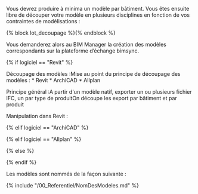 Vous devrez produire à minima un modèle par bâtiment. Vous êtes ensuite libre de découper votre modèle en plusieurs disciplines en fonction de vos contraintes de modélisations :

{% block lot_decoupage %}{% endblock %}

Vous demanderez alors au BIM Manager la création des modèles correspondants sur la plateforme d’échange bimsync.

{% if logiciel == "Revit" %}

Découpage des modèles :Mise au point du principe de découpage des modèles :
	*  Revit
	* ArchiCAD
	* Allplan

Principe général :A partir d'un modèle natif, exporter un ou plusieurs fichier IFC, un par type de produitOn découpe les export par bâtiment et par produit

Manipulation dans Revit :

{% elif logiciel == "ArchiCAD" %}

{% elif logiciel == "Allplan" %}

{% else %}

{% endif %}

Les modèles sont nommés de la façon suivante :

{% include "/00_Referentiel/NomDesModeles.md"  %}


